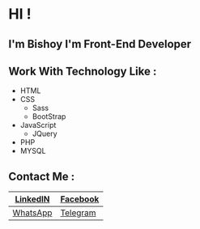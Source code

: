 # HI !
## I'm Bishoy I'm Front-End Developer
## Work With Technology Like :
 - HTML
 -  CSS 
	 - Sass
	 - BootStrap
- JavaScript
   - JQuery
- PHP
- MYSQL

## Contact Me :
| [LinkedIN](https://www.linkedin.com/in/beshoy-wageeh/) | [Facebook](https://www.facebook.com/besho.pixel/) | 
|--|--|
| [WhatsApp](https://wa.link/lgs0bs) | [Telegram](https://t.me/beshoywageeh) |
